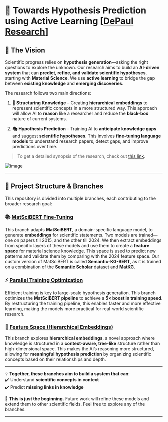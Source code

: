 # 🚀 Towards Hypothesis Prediction using Active Learning [[DePaul Research](https://drive.google.com/file/d/17-rAkKbAvTCTzBNMniW6QPe66BzO36h-/view?usp=sharing)]

## 🧠 **The Vision**  

Scientific progress relies on **hypothesis generation**—asking the right questions to explore the unknown. Our research aims to build an **AI-driven system** that can **predict, refine, and validate scientific hypotheses**, starting with **Material Science**. We use **active learning** to bridge the gap between **existing knowledge** and **emerging discoveries**.

The research follows two main directions:

1. **🧩 Structuring Knowledge** – Creating **hierarchical embeddings** to represent scientific concepts in a more structured way. This approach will allow AI to **reason** like a researcher and reduce the **black-box** nature of current systems.
  
2. **🎭 Hypothesis Prediction** – Training AI to **anticipate knowledge gaps** and suggest **scientific hypotheses**. This involves **fine-tuning language models** to understand research papers, detect gaps, and improve predictions over time.

> To get a detailed synopsis of the research, check out [this link](https://drive.google.com/file/d/17-rAkKbAvTCTzBNMniW6QPe66BzO36h-/view?usp=sharing).

![image](https://github.com/user-attachments/assets/b650a66d-18e1-48fd-97dd-43fe8e650bb9)


---

## 🔀 **Project Structure & Branches**  

This repository is divided into multiple branches, each contributing to the broader research goal:

### 📚 **[MatSciBERT Fine-Tuning](https://github.com/Stark16/Hypothesis_Generation_Active_Learning/tree/matscibert)**  
This branch adapts **MatSciBERT**, a domain-specific language model, to generate **embeddings** for scientific statements. Two models are trained—one on papers till 2015, and the other till 2024. We then extract embeddings from specific layers of these models and use them to create a **feature space** for material science knowledge. This space is used to predict new patterns and validate them by comparing with the 2024 feature space. Our custom version of MatSciBERT is called **Semantic-KG-BERT**, as it is trained on a combination of the **[Semantic Scholar](https://www.semanticscholar.org/)** dataset and **[MatKG](https://openreview.net/pdf?id=cR1iE6MQ1y)**.

### ⚡ **[Parallel Training Optimization](https://github.com/Stark16/Hypothesis_Generation_Active_Learning/tree/parallel_training)**  
Efficient training is key to large-scale hypothesis generation. This branch optimizes the **MatSciBERT pipeline** to achieve a **5× boost in training speed**. By restructuring the training pipeline, this enables faster and more effective learning, making the models more practical for real-world scientific research.

### 🌳 **[Feature Space (Hierarchical Embeddings)](https://github.com/Stark16/Hypothesis_Generation_Active_Learning/tree/feature_space)**  
This branch explores **hierarchical embeddings**, a novel approach where knowledge is structured in a **context-aware, tree-like** structure rather than high-dimensional space. This makes the AI’s reasoning more structured, allowing for **meaningful hypothesis prediction** by organizing scientific concepts based on their relationships and depth.

---

💡 **Together, these branches aim to build a system that can**:  
✔️ Understand **scientific concepts in context**  
✔️ Predict **missing links in knowledge**  

🚀 **This is just the beginning.** Future work will refine these models and extend them to other scientific fields. Feel free to explore any of the branches.

---

